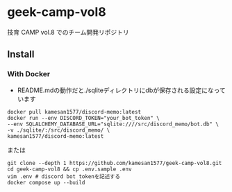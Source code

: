 # geek-camp-vol8
技育 CAMP vol.8 でのチーム開発リポジトリ

## Install
### With Docker
- README.mdの動作だと./sqliteディレクトリにdbが保存される設定になっています
```shell
docker pull kamesan1577/discord-memo:latest 
docker run --env DISCORD_TOKEN="your_bot_token" \
--env SQLALCHEMY_DATABASE_URL="sqlite:////src/discord_memo/bot.db" \
-v ./sqlite/:/src/discord_memo/ \
kamesan1577/discord-memo:latest 
```
または
```shell
git clone --depth 1 https://github.com/kamesan1577/geek-camp-vol8.git
cd geek-camp-vol8 && cp .env.sample .env
vim .env # discord bot tokenを記述する
docker compose up --build
```
